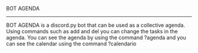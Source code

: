 BOT AGENDA

----------------------------------------------------------------

BOT AGENDA is a discord.py bot that can be used as a collective agenda. Using commands such as add and del you can change the tasks in the agenda.
You can see the agenda by using the command ?agenda and you can see the calendar using the command ?calendario